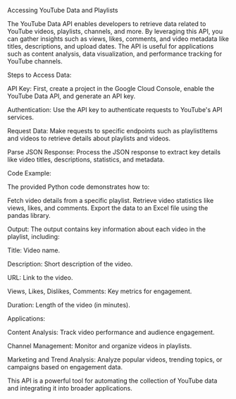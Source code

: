 Accessing YouTube Data and Playlists


The YouTube Data API enables developers to retrieve data related to YouTube videos, playlists, channels, and more. By leveraging this API, you can gather insights such as views, likes, comments, and video metadata like titles, descriptions, and upload dates. The API is useful for applications such as content analysis, data visualization, and performance tracking for YouTube channels.

Steps to Access Data:

API Key: First, create a project in the Google Cloud Console, enable the YouTube Data API, and generate an API key.

Authentication: Use the API key to authenticate requests to YouTube's API services.

Request Data: Make requests to specific endpoints such as playlistItems and videos to retrieve details about playlists and videos.

Parse JSON Response: Process the JSON response to extract key details like video titles, descriptions, statistics, and metadata.


Code Example:

The provided Python code demonstrates how to:

Fetch video details from a specific playlist.
Retrieve video statistics like views, likes, and comments.
Export the data to an Excel file using the pandas library.


Output:
The output contains key information about each video in the playlist, including:

Title: Video name.

Description: Short description of the video.

URL: Link to the video.

Views, Likes, Dislikes, Comments: Key metrics for engagement.

Duration: Length of the video (in minutes).


Applications:

Content Analysis: Track video performance and audience engagement.

Channel Management: Monitor and organize videos in playlists.

Marketing and Trend Analysis: Analyze popular videos, trending topics, or campaigns based on engagement data.

This API is a powerful tool for automating the collection of YouTube data and integrating it into broader applications.






